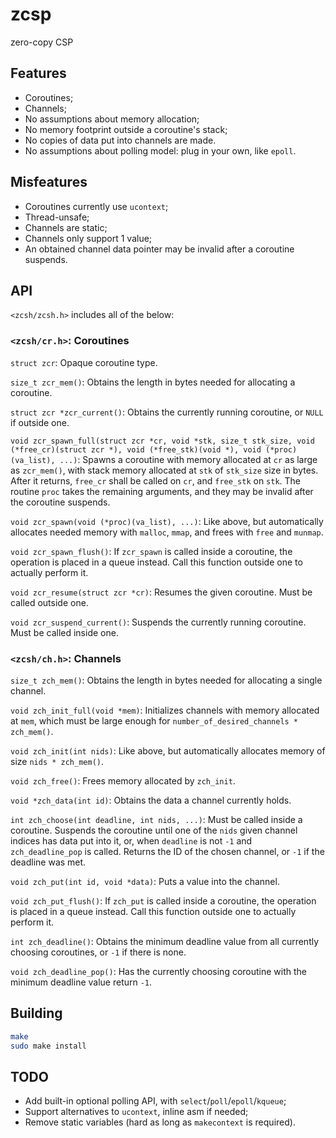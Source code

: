 # zcsp
zero-copy CSP

## Features

* Coroutines;
* Channels;
* No assumptions about memory allocation;
* No memory footprint outside a coroutine's stack;
* No copies of data put into channels are made.
* No assumptions about polling model: plug in your own, like `epoll`.

## Misfeatures

* Coroutines currently use `ucontext`;
* Thread-unsafe;
* Channels are static;
* Channels only support 1 value;
* An obtained channel data pointer may be invalid after a coroutine suspends.

## API

`<zcsh/zcsh.h>` includes all of the below:

### `<zcsh/cr.h>`: Coroutines

`struct zcr`: Opaque coroutine type.

`size_t zcr_mem()`: Obtains the length in bytes needed for allocating a coroutine.

`struct zcr *zcr_current()`: Obtains the currently running coroutine, or `NULL` if outside one.

`void zcr_spawn_full(struct zcr *cr, void *stk, size_t stk_size, void (*free_cr)(struct zcr *), void (*free_stk)(void *), void (*proc)(va_list), ...)`: Spawns a coroutine with memory allocated at `cr` as large as `zcr_mem()`, with stack memory allocated at `stk` of `stk_size` size in bytes. After it returns, `free_cr` shall be called on `cr`, and `free_stk` on `stk`. The routine `proc` takes the remaining arguments, and they may be invalid after the coroutine suspends.

`void zcr_spawn(void (*proc)(va_list), ...)`: Like above, but automatically allocates needed memory with `malloc`, `mmap`, and frees with `free` and `munmap`.

`void zcr_spawn_flush()`: If `zcr_spawn` is called inside a coroutine, the operation is placed in a queue instead. Call this function outside one to actually perform it.

`void zcr_resume(struct zcr *cr)`: Resumes the given coroutine. Must be called outside one.

`void zcr_suspend_current()`: Suspends the currently running coroutine. Must be called inside one.

### `<zcsh/ch.h>`: Channels

`size_t zch_mem()`: Obtains the length in bytes needed for allocating a single channel.

`void zch_init_full(void *mem)`: Initializes channels with memory allocated at `mem`, which must be large enough for `number_of_desired_channels * zch_mem()`.

`void zch_init(int nids)`: Like above, but automatically allocates memory of size `nids * zch_mem()`.

`void zch_free()`: Frees memory allocated by `zch_init`.

`void *zch_data(int id)`: Obtains the data a channel currently holds.

`int zch_choose(int deadline, int nids, ...)`: Must be called inside a coroutine. Suspends the coroutine until one of the `nids` given channel indices has data put into it, or, when `deadline` is not `-1` and `zch_deadline_pop` is called. Returns the ID of the chosen channel, or `-1` if the deadline was met.

`void zch_put(int id, void *data)`: Puts a value into the channel.

`void zch_put_flush()`: If `zch_put` is called inside a coroutine, the operation is placed in a queue instead. Call this function outside one to actually perform it.

`int zch_deadline()`: Obtains the minimum deadline value from all currently choosing coroutines, or `-1` if there is none.

`void zch_deadline_pop()`: Has the currently choosing coroutine with the minimum deadline value return `-1`.

## Building

```sh
make
sudo make install
```

## TODO

* Add built-in optional polling API, with `select`/`poll`/`epoll`/`kqueue`;
* Support alternatives to `ucontext`, inline asm if needed;
* Remove static variables (hard as long as `makecontext` is required).
